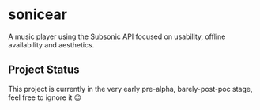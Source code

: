 # sonicear

A music player using the [Subsonic](http://www.subsonic.org/pages/index.jsp) API focused on usability, offline availability and aesthetics.

## Project Status

This project is currently in the very early pre-alpha, barely-post-poc stage, feel free to ignore it 😉

